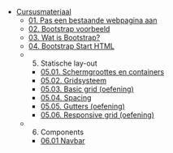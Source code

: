 - [Cursusmateriaal](/cursus/)
  - [01. Pas een bestaande webpagina aan](cursus/01-resposive-design.md)
  - [02. Bootstrap voorbeeld](cursus/02-bootstrap-voorbeeld.md)
  - [03. Wat is Bootstrap?](cursus/03-wat-is-bootstrap.md)
  - [04. Bootstrap Start HTML](cursus/04-bootstrap-start-html.md)
  - 05. Statische lay-out
    - [05.01. Schermgroottes en containers](cursus/05-01-schermgroottes.md)
    - [05.02. Gridsysteem](cursus/05-02-gridsysteem.md)
    - [05.03. Basic grid (oefening)](cursus/05-03-basic-grid.md)
    - [05.04. Spacing](cursus/05-04-spacing.md)
    - [05.05. Gutters (oefening)](cursus/05-05-gutters-exc.md)
    - [05.06. Responsive grid (oefening)](cursus/05-06-responsive-oef.md)
  - 06. Components
    - [06.01 Navbar](cursus/06-01-navbar.md)
